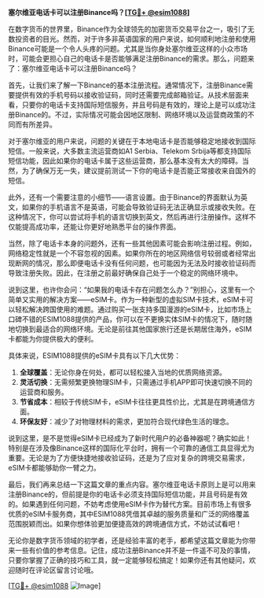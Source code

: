 **塞尔维亚电话卡可以注册Binance吗？[[TG💪+ @esim1088](https://t.me/s/esim1088)]**

在数字货币的世界里，Binance作为全球领先的加密货币交易平台之一，吸引了无数投资者的目光。然而，对于许多非英语国家的用户来说，如何顺利地注册和使用Binance可能是一个令人头疼的问题。尤其是当你身处塞尔维亚这样的小众市场时，可能会更担心自己的电话卡是否能够满足注册Binance的需求。那么，问题来了：塞尔维亚电话卡可以注册Binance吗？

首先，让我们来了解一下Binance的基本注册流程。通常情况下，注册Binance需要提供有效的手机号码以接收验证码，同时还需要完成邮箱验证。从技术层面来看，只要你的电话卡支持国际短信服务，并且号码是有效的，理论上是可以成功注册Binance的。不过，实际情况可能会因地区限制、网络环境以及运营商政策的不同而有所差异。

对于塞尔维亚的用户来说，问题的关键在于本地电话卡是否能够稳定地接收到国际短信。一般来说，大多数主流运营商如A1 Serbia、Telekom Srbija等都支持国际短信功能，因此如果你的电话卡属于这些运营商，那么基本没有太大的障碍。当然，为了确保万无一失，建议提前测试一下你的电话卡是否能正常接收来自国外的短信。

此外，还有一个需要注意的小细节——语言设置。由于Binance的界面默认为英文，如果你的手机语言不是英语，可能会导致验证码无法正确显示或接收失败。在这种情况下，你可以尝试将手机的语言切换到英文，然后再进行注册操作。这样不仅能提高成功率，还能让你更好地熟悉平台的操作界面。

当然，除了电话卡本身的问题外，还有一些其他因素可能会影响注册过程。例如，网络稳定性就是一个不容忽视的因素。如果你所在的地区网络信号较弱或者经常出现断网的情况，那么即便电话卡没有任何问题，也可能因为无法及时接收验证码而导致注册失败。因此，在注册之前最好确保自己处于一个稳定的网络环境中。

说到这里，也许你会问：“如果我的电话卡存在问题怎么办？”别担心，这里有一个简单又实用的解决方案——eSIM卡。作为一种新型的虚拟SIM卡技术，eSIM卡可以轻松解决跨国使用的难题。通过购买一张支持多国漫游的eSIM卡，比如市场上口碑不错的ESIM1088提供的产品，你可以在不更换实体SIM卡的情况下，随时随地切换到最适合的网络环境。无论是前往其他国家旅行还是长期居住海外，eSIM卡都能为你提供极大的便利。

具体来说，ESIM1088提供的eSIM卡具有以下几大优势：

1. **全球覆盖**：无论你身在何处，都可以轻松接入当地的优质网络资源。
2. **灵活切换**：无需频繁更换物理SIM卡，只需通过手机APP即可快速切换不同的运营商和服务。
3. **节省成本**：相较于传统SIM卡，eSIM卡往往更具性价比，尤其是在跨境通信方面。
4. **环保友好**：减少了对物理材料的需求，更加符合现代绿色生活的理念。

说到这里，是不是觉得eSIM卡已经成为了新时代用户的必备神器呢？确实如此！特别是在涉及像Binance这样的国际化平台时，拥有一个可靠的通信工具显得尤为重要。无论是为了方便快捷地接收验证码，还是为了应对复杂的跨境交易需求，eSIM卡都能够助你一臂之力。

最后，我们再来总结一下这篇文章的重点内容。塞尔维亚电话卡原则上是可以用来注册Binance的，但前提是你的电话卡必须支持国际短信功能，并且号码是有效的。如果遇到任何问题，不妨考虑使用eSIM卡作为替代方案。目前市场上有很多优质的eSIM卡服务商，其中ESIM1088凭借其卓越的服务质量和广泛的网络覆盖范围脱颖而出。如果你想体验更加便捷高效的跨境通信方式，不妨试试看吧！

无论你是数字货币领域的初学者，还是经验丰富的老手，都希望这篇文章能为你带来一些有价值的参考信息。记住，成功注册Binance并不是一件遥不可及的事情，只要你掌握了正确的技巧和工具，就一定能够轻松搞定！如果你还有其他疑问，欢迎随时在评论区留言讨论哦。

[[TG💪+ @esim1088](https://t.me/s/esim1088) ![Image](https://i.postimg.cc/4NQfJmqS/Snipaste-2025-05-13-00-14-12.png)]
